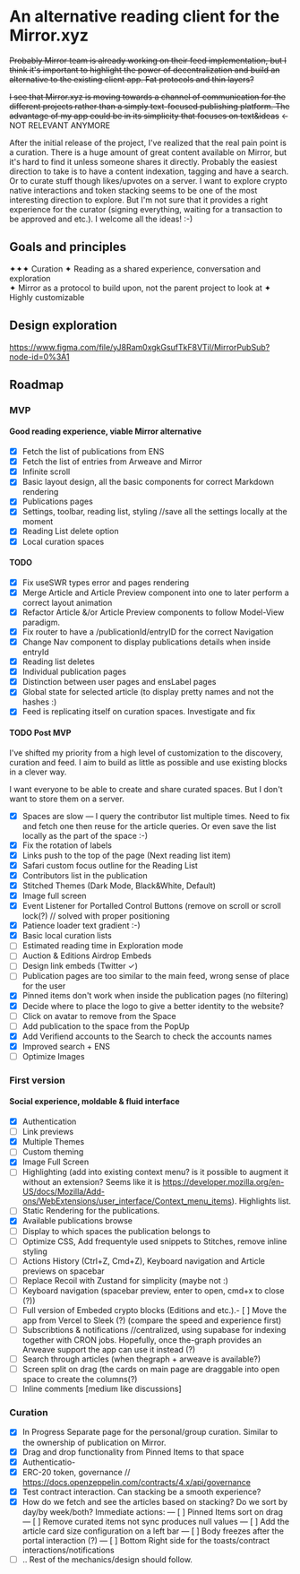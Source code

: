 # An alternative reading client for the Mirror.xyz

~~Probably Mirror team is already working on their feed implementation, but I think it's important to highlight the power of decentralization and build an alternative to the existing client app. Fat protocols and thin layers?~~

~~I see that Mirror.xyz is moving towards a channel of communication for the different projects rather than a simply text-focused publishing platform. The advantage of my app could be in its simplicity that focuses on text&ideas~~ <- NOT RELEVANT ANYMORE

After the initial release of the project, I've realized that the real pain point is a curation. There is a huge amount of great content available on Mirror, but it's hard to find it unless someone shares it directly. Probably the easiest direction to take is to have a content indexation, tagging and have a search. Or to curate stuff though likes/upvotes on a server. I want to explore crypto native interactions and token stacking seems to be one of the most interesting direction to explore. But I'm not sure that it provides a right experience for the curator (signing everything, waiting for a transaction to be approved and etc.). I welcome all the ideas! :-)

## Goals and principles

✦✦✦ Curation
✦ Reading as a shared experience, conversation and exploration  
✦ Mirror as a protocol to build upon, not the
parent project to look at
✦ Highly customizable

## Design exploration

https://www.figma.com/file/yJ8Ram0xgkGsufTkF8VTil/MirrorPubSub?node-id=0%3A1

## Roadmap

### MVP

#### Good reading experience, viable Mirror alternative

- [x] Fetch the list of publications from ENS
- [x] Fetch the list of entries from Arweave and Mirror
- [x] Infinite scroll
- [x] Basic layout design, all the basic components for correct Markdown rendering
- [x] Publications pages
- [x] Settings, toolbar, reading list, styling //save all the settings locally at the moment
- [x] Reading List delete option
- [x] Local curation spaces

#### TODO

- [x] Fix useSWR types error and pages rendering
- [x] Merge Article and Article Preview component into one to later perform a correct layout animation
- [x] Refactor Article &/or Article Preview components to follow Model-View paradigm.
- [x] Fix router to have a /publicationId/entryID for the correct Navigation
- [x] Change Nav component to display publications details when inside entryId
- [x] Reading list deletes
- [x] Individual publication pages
- [x] Distinction between user pages and ensLabel pages
- [x] Global state for selected article (to display pretty names and not the hashes :)
- [x] Feed is replicating itself on curation spaces. Investigate and fix

#### TODO Post MVP

I've shifted my priority from a high level of customization to the discovery, curation and feed.
I aim to build as little as possible and use existing blocks in a clever way.

I want everyone to be able to create and share curated spaces. But I don't want to store them on a server.

- [x] Spaces are slow — I query the contributor list multiple times. Need to fix and fetch one then reuse for the article queries. Or even save the list locally as the part of the space :-)
- [x] Fix the rotation of labels
- [x] Links push to the top of the page (Next reading list item)
- [x] Safari custom focus outline for the Reading List
- [x] Contributors list in the publication
- [x] Stitched Themes (Dark Mode, Black&White, Default)
- [x] Image full screen
- [x] Event Listener for Portalled Control Buttons (remove on scroll or scroll lock(?) // solved with proper positioning
- [x] Patience loader text gradient :-)
- [x] Basic local curation lists
- [ ] Estimated reading time in Exploration mode
- [ ] Auction & Editions Airdrop Embeds
- [ ] Design link embeds (Twitter ✓)
- [ ] Publication pages are too similar to the main feed, wrong sense of place for the user
- [x] Pinned items don't work when inside the publication pages (no filtering)
- [x] Decide where to place the logo to give a better identity to the website?
- [ ] Click on avatar to remove from the Space
- [ ] Add publication to the space from the PopUp
- [x] Add Verifiend accounts to the Search to check the accounts names
- [x] Improved search + ENS
- [ ] Optimize Images

### First version

#### Social experience, moldable & fluid interface

- [x] Authentication
- [ ] Link previews
- [x] Multiple Themes
- [ ] Custom theming
- [x] Image Full Screen
- [ ] Highlighting (add into existing context menu? is it possible to augment it without an extension? Seems like it is https://developer.mozilla.org/en-US/docs/Mozilla/Add-ons/WebExtensions/user_interface/Context_menu_items). Highlights list.
- [ ] Static Rendering for the publications.
- [x] Available publications browse
- [ ] Display to which spaces the publication belongs to
- [ ] Optimize CSS, Add frequentyle used snippets to Stitches, remove inline styling
- [ ] Actions History (Ctrl+Z, Cmd+Z), Keyboard navigation and Article previews on spacebar
- [ ] Replace Recoil with Zustand for simplicity (maybe not :)
- [ ] Keyboard navigation (spacebar preview, enter to open, cmd+x to close (?))
- [ ] Full version of Embeded crypto blocks (Editions and etc.).- [ ] Move the app from Vercel to Sleek (?) (compare the speed and experience first)
- [ ] Subscribtions & notifications //centralized, using supabase for indexing together with CRON jobs. Hopefully, once the-graph provides an Arweave support the app can use it instead (?)
- [ ] Search through articles (when thegraph + arweave is available?)
- [ ] Screen split on drag (the cards on main page are draggable into open space to create the columns(?)
- [ ] Inline comments [medium like discussions]

### Curation

- [x] In Progress Separate page for the personal/group curation. Similar to the ownership of publication on Mirror.
- [x] Drag and drop functionality from Pinned Items to that space
- [x] Authenticatio-
- [x] ERC-20 token, governance // https://docs.openzeppelin.com/contracts/4.x/api/governance
- [x] Test contract interaction. Can stacking be a smooth experience?
- [x] How do we fetch and see the articles based on stacking? Do we sort by day/by week/both?
      Immediate actions:
      — [ ] Pinned Items sort on drag
      — [ ] Remove curated items not sync produces null values
      — [ ] Add the article card size configuration on a left bar
      — [ ] Body freezes after the portal interaction (?)
      — [ ] Bottom Right side for the toasts/contract interactions/notifications
- [ ] .. Rest of the mechanics/design should follow.
